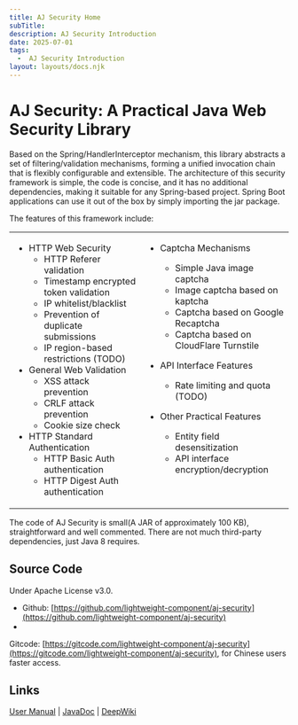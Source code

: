 ```yaml
---
title: AJ Security Home
subTitle: 
description: AJ Security Introduction
date: 2025-07-01
tags:
  -  AJ Security Introduction
layout: layouts/docs.njk
---
```


# AJ Security: A Practical Java Web Security Library

Based on the Spring/HandlerInterceptor mechanism, this library abstracts a set of filtering/validation mechanisms,
forming a unified invocation chain that is flexibly configurable and extensible. The architecture of this security
framework is simple, the code is concise, and it has no additional dependencies, making it suitable for any Spring-based
project. Spring Boot applications can use it out of the box by simply importing the jar package.

The features of this framework include:

<style>
  table, table td { 
    border: 0!important;
  }
  table td {
    text-align: left;
    vertical-align: top;
  }
</style>
<table><tr><td>

- HTTP Web Security
    - HTTP Referer validation
    - Timestamp encrypted token validation
    - IP whitelist/blacklist
    - Prevention of duplicate submissions
    - IP region-based restrictions (TODO)
- General Web Validation
    - XSS attack prevention
    - CRLF attack prevention
    - Cookie size check
- HTTP Standard Authentication
    - HTTP Basic Auth authentication
    - HTTP Digest Auth authentication

</td>

<td>

- Captcha Mechanisms
    - Simple Java image captcha
    - Image captcha based on kaptcha
    - Captcha based on Google Recaptcha
    - Captcha based on CloudFlare Turnstile

- API Interface Features
    - Rate limiting and quota (TODO)
- Other Practical Features
    - Entity field desensitization
    - API interface encryption/decryption

</td></tr></table>

The code of AJ Security is small(A JAR of approximately 100 KB), straightforward and well commented. There are not much third-party dependencies, just
Java 8 requires.

## Source Code

Under Apache License v3.0.

- Github: [https://github.com/lightweight-component/aj-security](https://github.com/lightweight-component/aj-security)
-
Gitcode: [https://gitcode.com/lightweight-component/aj-security](https://gitcode.com/lightweight-component/aj-security),
for Chinese users faster access.

## Links

[User Manual](https://security.ajaxjs.com) | [JavaDoc](https://javadoc.io/doc/com.ajaxjs/aj-security) | [DeepWiki](https://deepwiki.com/lightweight-component/aj-security)